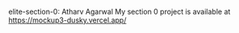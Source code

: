 elite-section-0: Atharv Agarwal
My section 0 project is available at https://mockup3-dusky.vercel.app/
